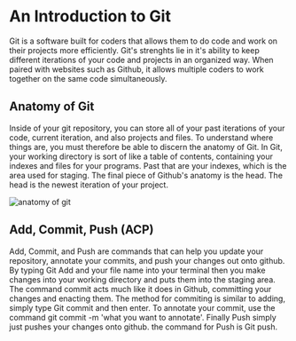 
# An Introduction to Git

Git is a software built for coders that allows them to do code and work on their projects more efficiently. Git's strenghts lie in it's ability to keep different iterations of your code and projects in an organized way. When paired with websites such as Github, it allows multiple coders to work together on the same code simultaneously.

## Anatomy of Git

Inside of your git repository, you can store all of your past iterations of your code, current iteration, and also projects and files. To understand where things are, you must therefore be able to discern the anatomy of Git. In Git, your working directory is sort of like a table of contents, containing your indexes and files for your programs. Past that are your indexes, which is the area used for staging. The final piece of Github's anatomy is the head. The head is the newest iteration of your project.

 ![anatomy of git](https://blog.udemy.com/wp-content/uploads/2015/08/image036.png)

## Add, Commit, Push (ACP)

Add, Commit, and Push are commands that can help you update your repository, annotate your commits, and push your changes out onto github. By typing Git Add and your file name into your terminal then you make changes into your working directory and puts them into the staging area. The command commit acts much like it does in Github, committing your changes and enacting them. The method for commiting is similar to adding, simply type Git commit and then enter. To annotate your commit, use the command git commit -m 'what you want to annotate'. Finally Push simply just pushes your changes onto github. the command for Push is Git push.

